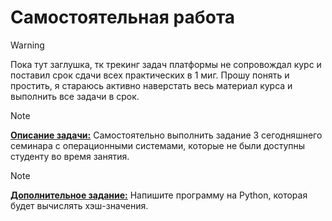 # Самостоятельная работа

> [!WARNING]
> Пока тут заглушка, тк трекинг задач платформы не сопровождал курс и поставил срок сдачи всех практических в 1 миг.
> Прошу понять и простить, я стараюсь активно наверстать весь материал курса и выполнить все задачи в срок.
> 

> [!NOTE]
> <ins>**Описание задачи:**</ins>
> Самостоятельно выполнить задание 3 сегодняшнего семинара с операционными системами, которые не были доступны студенту во время занятия.

> [!NOTE]
>  <ins>**Дополнительное задание:**</ins>
> Напишите программу на Python, которая будет вычислять хэш-значения.